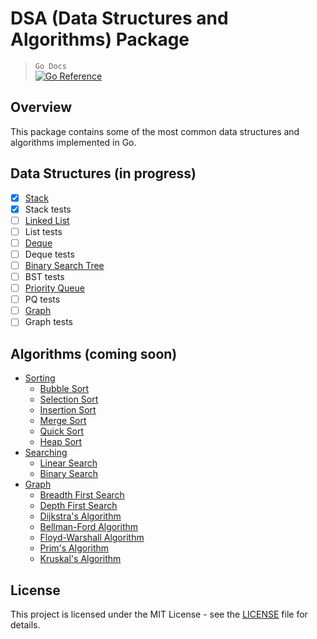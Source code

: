 # DSA (Data Structures and Algorithms) Package

> `Go Docs`  
> [![Go Reference](https://pkg.go.dev/badge/github.com/elordeiro/go/dsa@v0.0.0-20240819050135-7f0a3c34749a.svg)](https://pkg.go.dev/github.com/elordeiro/go/dsa@v0.0.0-20240819050135-7f0a3c34749a)

## Overview

This package contains some of the most common data structures and algorithms implemented in Go.

## Data Structures (in progress)

-   [x] [Stack](stack)
-   [x] Stack tests
-   [ ] [Linked List](list)
-   [ ] List tests
-   [ ] [Deque](deque)
-   [ ] Deque tests
-   [ ] [Binary Search Tree](bst)
-   [ ] BST tests
-   [ ] [Priority Queue](pq)
-   [ ] PQ tests
-   [ ] [Graph](graph)
-   [ ] Graph tests

## Algorithms (coming soon)

-   [Sorting](sorting)
    -   [Bubble Sort](sorting/bubble_sort)
    -   [Selection Sort](sorting/selection_sort)
    -   [Insertion Sort](sorting/insertion_sort)
    -   [Merge Sort](sorting/merge_sort)
    -   [Quick Sort](sorting/quick_sort)
    -   [Heap Sort](sorting/heap_sort)
-   [Searching](searching)
    -   [Linear Search](searching/linear_search)
    -   [Binary Search](searching/binary_search)
-   [Graph](graph)
    -   [Breadth First Search](graph/bfs)
    -   [Depth First Search](graph/dfs)
    -   [Dijkstra's Algorithm](graph/dijkstra)
    -   [Bellman-Ford Algorithm](graph/bellman_ford)
    -   [Floyd-Warshall Algorithm](graph/floyd_warshall)
    -   [Prim's Algorithm](graph/prim)
    -   [Kruskal's Algorithm](graph/kruskal)

## License

This project is licensed under the MIT License - see the [LICENSE](LICENSE) file for details.
